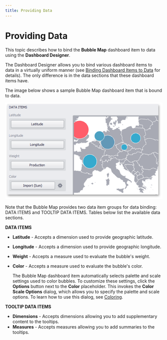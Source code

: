 ```yaml
---
title: Providing Data
---
```

# Providing Data
This topic describes how to bind the **Bubble Map** dashboard item to data using the **Dashboard Designer**.

The Dashboard Designer allows you to bind various dashboard items to data in a virtually uniform manner (see [Binding Dashboard Items to Data](../../../binding-dashboard-items-to-data/binding-dashboard-items-to-data.md) for details). The only difference is in the data sections that these dashboard items have.

The image below shows a sample Bubble Map dashboard item that is bound to data.

![BubbleMap_DataItems](../../../../../images/img23580.png)

Note that the Bubble Map provides two data item groups for data binding: DATA ITEMS and TOOLTIP DATA ITEMS.
Tables below list the available data sections.

**DATA ITEMS**
* **Latitude** - Accepts a dimension used to provide geographic latitude.
* **Longitude** - Accepts a dimension used to provide geographic longitude.
* **Weight** - Accepts a measure used to evaluate the bubble's weight.
* **Color** - Accepts a measure used to evaluate the bubble's color.
	
	The Bubble Map dashboard item automatically selects palette and scale settings used to color bubbles. To customize these settings, click the **Options** button next to the **Color** placeholder. This invokes the **Color Scale Options** dialog, which allows you to specify the palette and scale options. To learn how to use this dialog, see [Coloring](coloring.md).

**TOOLTIP DATA ITEMS**
* **Dimensions** - Accepts dimensions allowing you to add supplementary content to the tooltips.
* **Measures** - Accepts measures allowing you to add summaries to the tooltips.